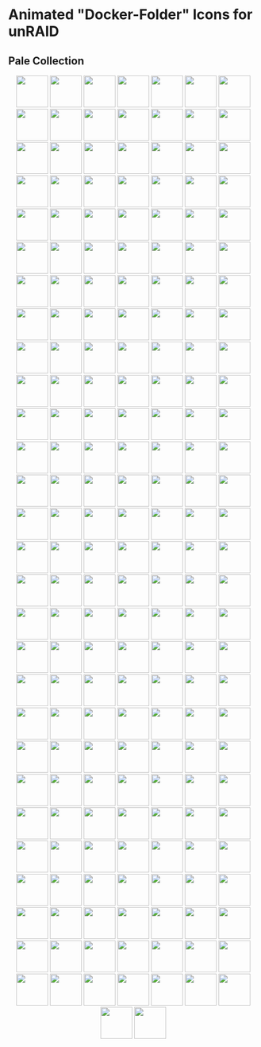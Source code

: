 # Animated "Docker-Folder" Icons for unRAID

## Pale Collection

<p align="center">
	<img src="./pale-adult.svg" width=64 height=64>
	<img src="./pale-adult2.svg" width=64 height=64>
	<img src="./pale-ai.svg" width=64 height=64>
	<img src="./pale-ai2.svg" width=64 height=64>
	<img src="./pale-ai3.svg" width=64 height=64>
	<img src="./pale-ai3a.svg" width=64 height=64>
	<img src="./pale-arrs.svg" width=64 height=64>
	<img src="./pale-arrs2.svg" width=64 height=64>
	<img src="./pale-audio.svg" width=64 height=64>
	<img src="./pale-audio2.svg" width=64 height=64>
	<img src="./pale-audio3.svg" width=64 height=64>
	<img src="./pale-audio4.svg" width=64 height=64>
	<img src="./pale-backup.svg" width=64 height=64>
	<img src="./pale-backup2.svg" width=64 height=64>
	<img src="./pale-backup3.svg" width=64 height=64>
	<img src="./pale-binoculars.svg" width=64 height=64>
	<img src="./pale-binoculars2.svg" width=64 height=64>
	<img src="./pale-books.svg" width=64 height=64>
	<img src="./pale-books2.svg" width=64 height=64>
	<img src="./pale-books3.svg" width=64 height=64>
	<img src="./pale-books4.svg" width=64 height=64>
	<img src="./pale-books5.svg" width=64 height=64>
	<img src="./pale-broadcast.svg" width=64 height=64>
	<img src="./pale-camera.svg" width=64 height=64>
	<img src="./pale-camera2.svg" width=64 height=64>
	<img src="./pale-camera2a.svg" width=64 height=64>
	<img src="./pale-chat.svg" width=64 height=64>
	<img src="./pale-chat2a.svg" width=64 height=64>
	<img src="./pale-chat3.svg" width=64 height=64>
	<img src="./pale-checklist.svg" width=64 height=64>
	<img src="./pale-chrono.svg" width=64 height=64>
	<img src="./pale-chrono2.svg" width=64 height=64>
	<img src="./pale-chrono3.svg" width=64 height=64>
	<img src="./pale-cloud.svg" width=64 height=64>
	<img src="./pale-cloud2.svg" width=64 height=64>
	<img src="./pale-cloud3.svg" width=64 height=64>
	<img src="./pale-code.svg" width=64 height=64>
	<img src="./pale-code2.svg" width=64 height=64>
	<img src="./pale-code3.svg" width=64 height=64>
	<img src="./pale-community.svg" width=64 height=64>
	<img src="./pale-community2.svg" width=64 height=64>
	<img src="./pale-control.svg" width=64 height=64>
	<img src="./pale-control2.svg" width=64 height=64>
	<img src="./pale-control3.svg" width=64 height=64>
	<img src="./pale-cooking.svg" width=64 height=64>
	<img src="./pale-cooking2.svg" width=64 height=64>
	<img src="./pale-cooking3.svg" width=64 height=64>
	<img src="./pale-cooking4.svg" width=64 height=64>
	<img src="./pale-cooking4veg.svg" width=64 height=64>
	<img src="./pale-crypto.svg" width=64 height=64>
	<img src="./pale-crypto2.svg" width=64 height=64>
	<img src="./pale-crypto3.svg" width=64 height=64>
	<img src="./pale-crypto4.svg" width=64 height=64>
	<img src="./pale-dash.svg" width=64 height=64>
	<img src="./pale-dash2.svg" width=64 height=64>
	<img src="./pale-dash2a.svg" width=64 height=64>
	<img src="./pale-dash3.svg" width=64 height=64>
	<img src="./pale-dash3a.svg" width=64 height=64>
	<img src="./pale-database.svg" width=64 height=64>
	<img src="./pale-database2.svg" width=64 height=64>
	<img src="./pale-database3.svg" width=64 height=64>
	<img src="./pale-database4.svg" width=64 height=64>
	<img src="./pale-debrid.svg" width=64 height=64>
	<img src="./pale-debrid2.svg" width=64 height=64>
	<img src="./pale-debrid2a.svg" width=64 height=64>
	<img src="./pale-dependencies.svg" width=64 height=64>
	<img src="./pale-dependencies2.svg" width=64 height=64>
	<img src="./pale-discord.svg" width=64 height=64>
	<img src="./pale-discord2.svg" width=64 height=64>
	<img src="./pale-docker.svg" width=64 height=64>
	<img src="./pale-docker2.svg" width=64 height=64>
	<img src="./pale-downloads.svg" width=64 height=64>
	<img src="./pale-downloads2.svg" width=64 height=64>
	<img src="./pale-drivers.svg" width=64 height=64>
	<img src="./pale-drivers2.svg" width=64 height=64>
	<img src="./pale-emby.svg" width=64 height=64>
	<img src="./pale-emby2.svg" width=64 height=64>
	<img src="./pale-eye.svg" width=64 height=64>
	<img src="./pale-eye2.svg" width=64 height=64>
	<img src="./pale-finances.svg" width=64 height=64>
	<img src="./pale-fun.svg" width=64 height=64>
	<img src="./pale-gaming.svg" width=64 height=64>
	<img src="./pale-gaming2.svg" width=64 height=64>
	<img src="./pale-gaming3.svg" width=64 height=64>
	<img src="./pale-gaming4.svg" width=64 height=64>
	<img src="./pale-gaming5.svg" width=64 height=64>
	<img src="./pale-gaming6.svg" width=64 height=64>
	<img src="./pale-glass-shot.svg" width=64 height=64>
	<img src="./pale-glass-shot2.svg" width=64 height=64>
	<img src="./pale-globe.svg" width=64 height=64>
	<img src="./pale-globe2a.svg" width=64 height=64>
	<img src="./pale-globe3.svg" width=64 height=64>
	<img src="./pale-grafana.svg" width=64 height=64>
	<img src="./pale-grafana2.svg" width=64 height=64>
	<img src="./pale-grafana3.svg" width=64 height=64>
	<img src="./pale-grafana4.svg" width=64 height=64>
	<img src="./pale-graph.svg" width=64 height=64>
	<img src="./pale-hacker.svg" width=64 height=64>
	<img src="./pale-hammer.svg" width=64 height=64>
	<img src="./pale-home-automation.svg" width=64 height=64>
	<img src="./pale-homeautomation1.svg" width=64 height=64>
	<img src="./pale-homeautomation2.svg" width=64 height=64>
	<img src="./pale-homeautomation3.svg" width=64 height=64>
	<img src="./pale-homeautomation4.svg" width=64 height=64>
	<img src="./pale-homeautomation4a.svg" width=64 height=64>
	<img src="./pale-index.svg" width=64 height=64>
	<img src="./pale-jellyfin.svg" width=64 height=64>
	<img src="./pale-jellyfin2.svg" width=64 height=64>
	<img src="./pale-kodi.svg" width=64 height=64>
	<img src="./pale-livetv.svg" width=64 height=64>
	<img src="./pale-malware.svg" width=64 height=64>
	<img src="./pale-movies.svg" width=64 height=64>
	<img src="./pale-multimedia.svg" width=64 height=64>
	<img src="./pale-multimedia2.svg" width=64 height=64>
	<img src="./pale-multimedia3.svg" width=64 height=64>
	<img src="./pale-multimedia4.svg" width=64 height=64>
	<img src="./pale-music.svg" width=64 height=64>
	<img src="./pale-music2.svg" width=64 height=64>
	<img src="./pale-music2a.svg" width=64 height=64>
	<img src="./pale-network.svg" width=64 height=64>
	<img src="./pale-network2.svg" width=64 height=64>
	<img src="./pale-network3.svg" width=64 height=64>
	<img src="./pale-newspaper.svg" width=64 height=64>
	<img src="./pale-nginx.svg" width=64 height=64>
	<img src="./pale-nginx2.svg" width=64 height=64>
	<img src="./pale-nzb.svg" width=64 height=64>
	<img src="./pale-nzb2.svg" width=64 height=64>
	<img src="./pale-nzb3a.svg" width=64 height=64>
	<img src="./pale-off.svg" width=64 height=64>
	<img src="./pale-off2.svg" width=64 height=64>
	<img src="./pale-off3.svg" width=64 height=64>
	<img src="./pale-other.svg" width=64 height=64>
	<img src="./pale-other2.svg" width=64 height=64>
	<img src="./pale-pirate.svg" width=64 height=64>
	<img src="./pale-pirate2.svg" width=64 height=64>
	<img src="./pale-pirate3.svg" width=64 height=64>
	<img src="./pale-plex.svg" width=64 height=64>
	<img src="./pale-plex2.svg" width=64 height=64>
	<img src="./pale-plex3.svg" width=64 height=64>
	<img src="./pale-plugin.svg" width=64 height=64>
	<img src="./pale-plugin2.svg" width=64 height=64>
	<img src="./pale-plugin3.svg" width=64 height=64>
	<img src="./pale-plugin4.svg" width=64 height=64>
	<img src="./pale-powertool.svg" width=64 height=64>
	<img src="./pale-privacy.svg" width=64 height=64>
	<img src="./pale-productivity.svg" width=64 height=64>
	<img src="./pale-productivity2.svg" width=64 height=64>
	<img src="./pale-productivity3.svg" width=64 height=64>
	<img src="./pale-productivity4.svg" width=64 height=64>
	<img src="./pale-projectmanagement.svg" width=64 height=64>
	<img src="./pale-proxy.svg" width=64 height=64>
	<img src="./pale-python.svg" width=64 height=64>
	<img src="./pale-radar.svg" width=64 height=64>
	<img src="./pale-reel.svg" width=64 height=64>
	<img src="./pale-requests.svg" width=64 height=64>
	<img src="./pale-requests2.svg" width=64 height=64>
	<img src="./pale-robot.svg" width=64 height=64>
	<img src="./pale-robot2.svg" width=64 height=64>
	<img src="./pale-rss.svg" width=64 height=64>
	<img src="./pale-rust.svg" width=64 height=64>
	<img src="./pale-scrape.svg" width=64 height=64>
	<img src="./pale-search.svg" width=64 height=64>
	<img src="./pale-search2.svg" width=64 height=64>
	<img src="./pale-security.svg" width=64 height=64>
	<img src="./pale-settings.svg" width=64 height=64>
	<img src="./pale-settings2.svg" width=64 height=64>
	<img src="./pale-shield.svg" width=64 height=64>
	<img src="./pale-ship.svg" width=64 height=64>
	<img src="./pale-steam.svg" width=64 height=64>
	<img src="./pale-steam2.svg" width=64 height=64>
	<img src="./pale-streaming.svg" width=64 height=64>
	<img src="./pale-synchthing.svg" width=64 height=64>
	<img src="./pale-synchthing2.svg" width=64 height=64>
	<img src="./pale-tentative.svg" width=64 height=64>
	<img src="./pale-testing.svg" width=64 height=64>
	<img src="./pale-testing2.svg" width=64 height=64>
	<img src="./pale-tmm.svg" width=64 height=64>
	<img src="./pale-torrent.svg" width=64 height=64>
	<img src="./pale-transfer.svg" width=64 height=64>
	<img src="./pale-transfer2.svg" width=64 height=64>
	<img src="./pale-trash.svg" width=64 height=64>
	<img src="./pale-trash2.svg" width=64 height=64>
	<img src="./pale-ubiquiti.svg" width=64 height=64>
	<img src="./pale-vm.svg" width=64 height=64>
	<img src="./pale-vm2.svg" width=64 height=64>
	<img src="./pale-vm3.svg" width=64 height=64>
	<img src="./pale-vpn.svg" width=64 height=64>
	<img src="./pale-vpn2.svg" width=64 height=64>
	<img src="./pale-vpn2a.svg" width=64 height=64>
	<img src="./pale-webcam.svg" width=64 height=64>
	<img src="./pale-webcam2.svg" width=64 height=64>
	<img src="./pale-wiki.svg" width=64 height=64>
	<img src="./pale-wiki2.svg" width=64 height=64>
	<img src="./pale-world.svg" width=64 height=64>
	<img src="./pale-wrench2.svg" width=64 height=64>
	<img src="./pale-youtube.svg" width=64 height=64>
	<img src="./pale-youtube4.svg" width=64 height=64>
	<img src="./pale-youtube5.svg" width=64 height=64>
</p>
